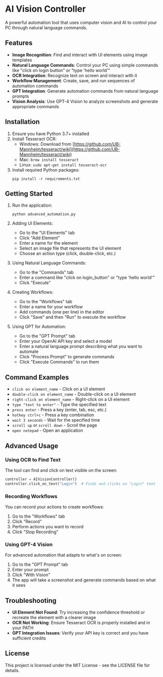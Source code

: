 # AI Vision Controller

A powerful automation tool that uses computer vision and AI to control your PC through natural language commands.

## Features

- **Image Recognition**: Find and interact with UI elements using image templates
- **Natural Language Commands**: Control your PC using simple commands like "click on login button" or "type 'hello world'"
- **OCR Integration**: Recognize text on screen and interact with it
- **Workflow Management**: Create, save, and run sequences of automation commands
- **GPT Integration**: Generate automation commands from natural language prompts
- **Vision Analysis**: Use GPT-4 Vision to analyze screenshots and generate appropriate commands

## Installation

1. Ensure you have Python 3.7+ installed
2. Install Tesseract OCR:
   - Windows: Download from [https://github.com/UB-Mannheim/tesseract/wiki](https://github.com/UB-Mannheim/tesseract/wiki)
   - Mac: `brew install tesseract`
   - Linux: `sudo apt-get install tesseract-ocr`
3. Install required Python packages:
   ```
   pip install -r requirements.txt
   ```

## Getting Started

1. Run the application:
   ```
   python advanced_automation.py
   ```

2. Adding UI Elements:
   - Go to the "UI Elements" tab
   - Click "Add Element"
   - Enter a name for the element
   - Select an image file that represents the UI element
   - Choose an action type (click, double-click, etc.)

3. Using Natural Language Commands:
   - Go to the "Commands" tab
   - Enter a command like "click on login_button" or "type 'hello world'"
   - Click "Execute"

4. Creating Workflows:
   - Go to the "Workflows" tab
   - Enter a name for your workflow
   - Add commands (one per line) in the editor
   - Click "Save" and then "Run" to execute the workflow

5. Using GPT for Automation:
   - Go to the "GPT Prompt" tab
   - Enter your OpenAI API key and select a model
   - Enter a natural language prompt describing what you want to automate
   - Click "Process Prompt" to generate commands
   - Click "Execute Commands" to run them

## Command Examples

- `click on element_name` - Click on a UI element
- `double-click on element_name` - Double-click on a UI element
- `right-click on element_name` - Right-click on a UI element
- `type "text to enter"` - Type the specified text
- `press enter` - Press a key (enter, tab, esc, etc.)
- `hotkey ctrl+c` - Press a key combination
- `wait 3 seconds` - Wait for the specified time
- `scroll up` or `scroll down` - Scroll the page
- `open notepad` - Open an application

## Advanced Usage

### Using OCR to Find Text

The tool can find and click on text visible on the screen:

```python
controller = AIVisionController()
controller.click_on_text("Login")  # Finds and clicks on "Login" text
```

### Recording Workflows

You can record your actions to create workflows:

1. Go to the "Workflows" tab
2. Click "Record"
3. Perform actions you want to record
4. Click "Stop Recording"

### Using GPT-4 Vision

For advanced automation that adapts to what's on screen:

1. Go to the "GPT Prompt" tab
2. Enter your prompt
3. Click "With Vision"
4. The app will take a screenshot and generate commands based on what it sees

## Troubleshooting

- **UI Element Not Found**: Try increasing the confidence threshold or recreate the element with a clearer image
- **OCR Not Working**: Ensure Tesseract OCR is properly installed and in your PATH
- **GPT Integration Issues**: Verify your API key is correct and you have sufficient credits

## License

This project is licensed under the MIT License - see the LICENSE file for details. 